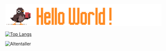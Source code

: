 ![alt text](https://raw.githubusercontent.com/Altentaller/Altentaller/master/header.PNG "screenshot")


[![Top Langs](https://github-readme-stats.vercel.app/api/top-langs/?username=Altentaller&layout=compact&theme=slateorange)](https://github.com/Altentaller/github-readme-stats)

<p align=left> <img src=https://komarev.com/ghpvc/?username=Altentaller alt=Altentaller /> </p>

<!--
**Altentaller/Altentaller** is a ✨ _special_ ✨ repository because its `README.md` (this file) appears on your GitHub profile.

Here are some ideas to get you started:

- 🔭 I’m currently working on ...
- 🌱 I’m currently learning ...
- 👯 I’m looking to collaborate on ...
- 🤔 I’m looking for help with ...
- 💬 Ask me about ...
- 📫 How to reach me: ...
- 😄 Pronouns: ...
- ⚡ Fun fact: ...
-->
